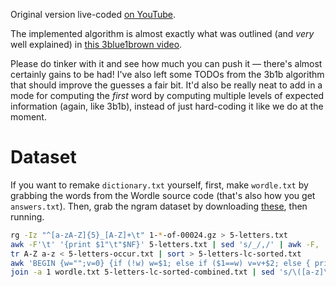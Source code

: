 Original version live-coded [on YouTube](https://youtu.be/doFowk4xj7Q).

The implemented algorithm is almost exactly what was outlined (and
_very_ well explained) in [this 3blue1brown video][3b1b].

Please do tinker with it and see how much you can push it — there's
almost certainly gains to be had! I've also left some TODOs from the
3b1b algorithm that should improve the guesses a fair bit. It'd also be
really neat to add in a mode for computing the _first_ word by computing
multiple levels of expected information (again, like 3b1b), instead of
just hard-coding it like we do at the moment.

[3b1b]: https://www.youtube.com/watch?v=v68zYyaEmEA

# Dataset

If you want to remake `dictionary.txt` yourself, first, make
`wordle.txt` by grabbing the words from the Wordle source code (that's
also how you get `answers.txt`). Then, grab the ngram dataset by
downloading [these][1grams], then running.

```bash
rg -Iz "^[a-zA-Z]{5}_[A-Z]+\t" 1-*-of-00024.gz > 5-letters.txt
awk -F'\t' '{print $1"\t"$NF}' 5-letters.txt | sed 's/_/,/' | awk -F, '{print $1" "$(NF-1)}' > 5-letters-occur.txt
tr A-Z a-z < 5-letters-occur.txt | sort > 5-letters-lc-sorted.txt
awk 'BEGIN {w="";v=0} {if (!w) w=$1; else if ($1==w) v=v+$2; else { print w" "v; w=$1; v=$2; } } END {print w" "v}' < 5-letters-lc-sorted.txt > 5-letters-lc-sorted-combined.txt
join -a 1 wordle.txt 5-letters-lc-sorted-combined.txt | sed 's/\([a-z]\)$/\1 1/' > dictionary.txt
```

[1grams]: https://storage.googleapis.com/books/ngrams/books/20200217/eng/eng-1-ngrams_exports.html
